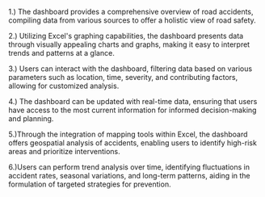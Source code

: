 1.) The dashboard provides a comprehensive overview of road accidents, compiling data from various sources to offer a holistic view of road safety.

2.) Utilizing Excel's graphing capabilities, the dashboard presents data through visually appealing charts and graphs, making it easy to interpret trends and patterns at a glance.

3.) Users can interact with the dashboard, filtering data based on various parameters such as location, time, severity, and contributing factors, allowing for customized analysis.

4.) The dashboard can be updated with real-time data, ensuring that users have access to the most current information for informed decision-making and planning.

5.)Through the integration of mapping tools within Excel, the dashboard offers geospatial analysis of accidents, enabling users to identify high-risk areas and prioritize interventions.

6.)Users can perform trend analysis over time, identifying fluctuations in accident rates, seasonal variations, and long-term patterns, aiding in the formulation of targeted strategies for prevention.
